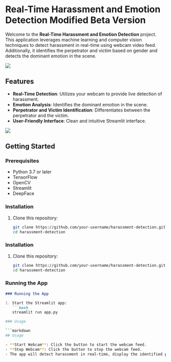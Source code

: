# Real-Time Harassment and Emotion Detection Modified Beta Version

Welcome to the **Real-Time Harassment and Emotion Detection** project. This application leverages machine learning and computer vision techniques to detect harassment in real-time using webcam video feed. Additionally, it identifies the perpetrator and victim based on gender and detects the dominant emotion in the scene.

<img src = "https://pub.mdpi-res.com/agriengineering/agriengineering-04-00056/article_deploy/html/images/agriengineering-04-00056-g002.png?1667281558" /> <!-- Placeholder for banner image -->

## Features

- **Real-Time Detection**: Utilizes your webcam to provide live detection of harassment.
- **Emotion Analysis**: Identifies the dominant emotion in the scene.
- **Perpetrator and Victim Identification**: Differentiates between the perpetrator and the victim.
- **User-Friendly Interface**: Clean and intuitive Streamlit interface.

<img src = "https://pub.mdpi-res.com/symmetry/symmetry-11-00001/article_deploy/html/images/symmetry-11-00001-g005.png?1570852208" /> <!-- Placeholder for demo image -->

## Getting Started

### Prerequisites

- Python 3.7 or later
- TensorFlow
- OpenCV
- Streamlit
- DeepFace

### Installation

1. Clone this repository:
   ```bash
   git clone https://github.com/your-username/harassment-detection.git
   cd harassment-detection
### Installation

1. Clone this repository:
   ```bash
   git clone https://github.com/your-username/harassment-detection.git
   cd harassment-detection

### Running the App

```markdown
### Running the App

1. Start the Streamlit app:
   ```bash
   streamlit run app.py

### Usage

```markdown
## Usage

- **Start Webcam**: Click the button to start the webcam feed.
- **Stop Webcam**: Click the button to stop the webcam feed.
- The app will detect harassment in real-time, display the identified perpetrator and victim, and show the dominant emotion.
